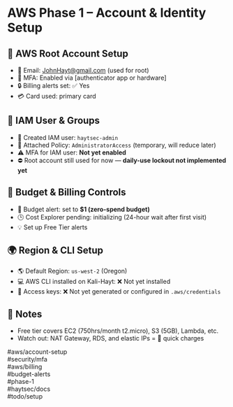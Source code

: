 # AWS Phase 1 – Account & Identity Setup

## 🧾 AWS Root Account Setup
- 📧 Email: JohnHayt@gmail.com (used for root)
- 📱 MFA: Enabled via [authenticator app or hardware]
- 🔒 Billing alerts set:  ✅ Yes
- 💳 Card used: primary card 

## 🧍 IAM User & Groups
- 👤 Created IAM user: `haytsec-admin`
- 🔐 Attached Policy: `AdministratorAccess` (temporary, will reduce later)
- ⚠️ MFA for IAM user: **Not yet enabled**
- ⛔ Root account still used for now — **daily-use lockout not implemented yet**


## 📜 Budget & Billing Controls
- 🎯 Budget alert: set to **$1 (zero-spend budget)**
- 🕒 Cost Explorer pending: initializing (24-hour wait after first visit)
- 💡 Set up Free Tier alerts


## 🌍 Region & CLI Setup
- 🌎 Default Region: `us-west-2` (Oregon)
- 💻 AWS CLI installed on Kali-Hayt: ❌ Not yet installed
- 🔑 Access keys: ❌ Not yet generated or configured in `.aws/credentials`


## 📝 Notes
- Free tier covers EC2 (750hrs/month t2.micro), S3 (5GB), Lambda, etc.
- Watch out: NAT Gateway, RDS, and elastic IPs = 💸 quick charges

#aws/account-setup  
#security/mfa  
#aws/billing  
#budget-alerts  
#phase-1  
#haytsec/docs  
#todo/setup 